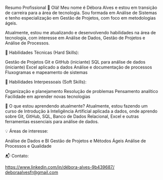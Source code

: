 Resumo Profissional
👋 Olá! Meu nome é Débora Alves  e estou em transição de carreira para a área de tecnologia. Sou formada em Análise de Sistemas e tenho especialização em Gestão de Projetos, com foco em metodologias ágeis.

Atualmente, estou me atualizando e desenvolvendo habilidades na área de tecnologia, com interesse em Análise de Dados, Gestão de Projetos e Análise de Processos.

📌 Habilidades Técnicas (Hard Skills):

Gestão de Projetos 
Git e GitHub (iniciante)
SQL para análise de dados (iniciante)
Excel aplicado a dados
Análise e documentação de processos
Fluxogramas e mapeamento de sistemas

🎯 Habilidades Interpessoais (Soft Skills):

Organização e planejamento
Resolução de problemas
Pensamento analítico
Facilidade em aprender novas tecnologias

🚀 O que estou aprendendo atualmente?
Atualmente, estou fazendo um curso de Introdução à Inteligência Artificial aplicada a dados, onde aprendo sobre Git, GitHub, SQL, Banco de Dados Relacional, Excel e outras ferramentas essenciais para análise de dados.

💡 Áreas de interesse:

Análise de Dados e BI
Gestão de Projetos e Métodos Ágeis
Análise de Processos e Qualidade

📬 Contato:

https://www.linkedin.com/in/débora-alves-9b439687/
deboraalvesfr@gmail.com